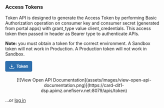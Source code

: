 ### Access Tokens

Token API is designed to generate the Access Token by performing Basic Authorization operation on consumer key and consumer secret (generated from portal apps) with grant_type value client_credentials. This access token then passed in header as Bearer type to authenticate APIs.

**Note:** you must obtain a token for the correct environment.  A Sandbox token will not work in Production. A Production token will not work in Sandbox.


[![Token](assets/images/token-button.png)](https://card-dit1-dsp.apimz.onefiserv.net:8079/tou/2637/915)

  
   <p align="center">   
[![View Open API Documentation](assets/images/view-open-api-documentation.png)](https://card-dit1-dsp.apimz.onefiserv.net:8079/apis/token)
   </p>
    
        
...or [log in](https://card-dit1-dsp.apimz.onefiserv.net:8079/user/login)
